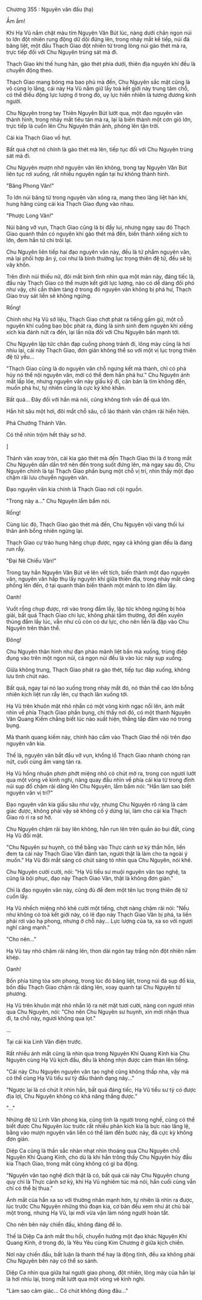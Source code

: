 




Chương 355 : Nguyên văn đấu (hạ)


Ầm ầm!

Khi Hạ Vũ nắm chặt màu tím Nguyên Văn Bút lúc, nàng dưới chân ngọn núi to lớn đột nhiên rung động dữ dội đứng lên, trong nháy mắt kế tiếp, núi đá băng liệt, một đầu Thạch Giao đột nhiên từ trong lòng núi gào thét mà ra, trực tiếp đối với Chu Nguyên trùng sát mà đi.

Thạch Giao khí thế hung hãn, gào thét phía dưới, thiên địa nguyên khí đều là chuyển động theo.

Thạch Giao mang bóng ma bao phủ mà đến, Chu Nguyên sắc mặt cũng là vô cùng lo lắng, cái này Hạ Vũ nắm giữ lấy toà kết giới này trung tâm chỗ, có thể điều động lực lượng ở trong đó, uy lực hiển nhiên là tương đương kinh người.

Chu Nguyên trong tay Thiên Nguyên Bút lướt qua, một đạo nguyên văn thành hình, trong nháy mắt tiêu tán mà ra, lại là biến thành một cơn gió lớn, trực tiếp là cuốn lên Chu Nguyên thân ảnh, phóng lên tận trời.

Cái kia Thạch Giao vồ hụt.

Bất quá chợt nó chính là gào thét mà lên, tiếp tục đối với Chu Nguyên trùng sát mà đi.

Chu Nguyên mượn nhờ nguyên văn lên không, trong tay Nguyên Văn Bút liên tục rơi xuống, rất nhiều nguyên ngấn tại hư không thành hình.

"Băng Phong Văn!"

To lớn núi băng từ trong nguyên văn xông ra, mang theo lăng liệt hàn khí, hung hăng cùng cái kia Thạch Giao đụng vào nhau.

"Phược Long Văn!"

Núi băng vỡ vụn, Thạch Giao cũng là bị đẩy lui, nhưng ngay sau đó Thạch Giao quanh thân có nguyên khí gào thét mà đến, biến thành xiềng xích to lớn, đem hắn tứ chi trói lại.

Chu Nguyên liên tiếp hai đạo nguyên văn này, đều là tứ phẩm nguyên văn, mà lại phối hợp ăn ý, coi như là bình thường lục trọng thiên đệ tử, đều sẽ bị vây khốn.

Trên đỉnh núi thiếu nữ, đôi mắt bình tĩnh nhìn qua một màn này, đáng tiếc là, đầu này Thạch Giao có thể mượn kết giới lực lượng, nào có dễ dàng đối phó như vậy, chỉ cần thâm tàng ở trong đó nguyên văn không bị phá hư, Thạch Giao truy sát liền sẽ không ngừng.

Rống!

Chính như Hạ Vũ sở liệu, Thạch Giao chợt phát ra tiếng gầm gừ, một cỗ nguyên khí cuồng bạo bộc phát ra, đúng là sinh sinh đem nguyên khí xiềng xích kia đánh nứt ra đến, lại lần nữa đối với Chu Nguyên bắn mạnh tới.

Chu Nguyên lập tức chân đạp cuồng phong tránh đi, lông mày cũng là hơi nhíu lại, cái này Thạch Giao, đơn giản không thể so với một vị lục trọng thiên đệ tử yếu...

"Thạch Giao cũng là do nguyên văn chỗ ngưng kết mà thành, chỉ có phá hủy nó thể nội nguyên văn, mới có thể đem hắn phá hư." Chu Nguyên ánh mắt lấp lóe, nhưng nguyên văn này giấu kỹ đi, căn bản là tìm không đến, muốn phá hư, tự nhiên cũng là cực kỳ khó khăn.

Bất quá... Đây đối với hắn mà nói, cũng không tính vấn đề quá lớn.

Hắn hít sâu một hơi, đôi mắt chỗ sâu, cổ lão thánh văn chậm rãi hiển hiện.

Phá Chướng Thánh Văn.

Có thể nhìn trộm hết thảy sơ hở.

]

Thánh văn xoay tròn, cái kia gào thét mà đến Thạch Giao thì là ở trong mắt Chu Nguyên dần dần trở nên đến trong suốt đứng lên, mà ngay sau đó, Chu Nguyên chính là tại Thạch Giao phần bụng một chỗ vị trí, nhìn thấy một đạo chậm rãi lưu chuyển nguyên văn.

Đạo nguyên văn kia chính là Thạch Giao nơi cội nguồn.

"Trong này a..." Chu Nguyên lẩm bẩm nói.

Rống!

Cùng lúc đó, Thạch Giao gào thét mà đến, Chu Nguyên vội vàng thối lui thân ảnh bỗng nhiên ngừng lại.

Thạch Giao cự trảo hung hăng chụp được, ngay cả không gian đều là đang run rẩy.

"Đại Nê Chiểu Văn!"

Trong tay hắn Nguyên Văn Bút vẽ lên vết tích, biến thành một đạo nguyên văn, nguyên văn hấp thụ lấy nguyên khí giữa thiên địa, trong nháy mắt căng phồng lên đến, ở tại quanh thân biến thành một mảnh to lớn đầm lầy.

Oanh!

Vuốt rồng chụp được, rơi vào trong đầm lầy, lập tức không ngừng bị hóa giải, bất quá Thạch Giao chi lực, không phải tầm thường, đợi đến xuyên thủng đầm lầy lúc, vẫn như cũ còn có dư lực, cho nên liền là đập vào Chu Nguyên trên thân thể.

Đông!

Chu Nguyên thân hình như đạn pháo mãnh liệt bắn mà xuống, trùng điệp đụng vào trên một ngọn núi, cả ngọn núi đều là vào lúc này sụp xuống.

Giữa không trung, Thạch Giao phát ra gào thét, tiếp tục đáp xuống, không lưu tình chút nào.

Bất quá, ngay tại nó lao xuống trong nháy mắt đó, nó thân thể cao lớn bỗng nhiên kịch liệt run rẩy lên, cự thạch lăn xuống tới.

Hạ Vũ trên khuôn mặt nhỏ nhắn có một vòng kinh ngạc nổi lên, ánh mắt nhìn về phía Thạch Giao phần bụng, chỉ thấy nơi đó, có một thanh Nguyên Văn Quang Kiếm chẳng biết lúc nào xuất hiện, thẳng tắp đâm vào nó trong bụng.

Mà thanh quang kiếm này, chính hào cắm vào Thạch Giao thể nội trên đạo nguyên văn kia.

Thế là, nguyên văn bắt đầu vỡ vụn, khổng lồ Thạch Giao nhanh chóng rạn nứt, cuối cùng ầm vang tản ra.

Hạ Vũ hồng nhuận phơn phớt miệng nhỏ có chút mở ra, trong con ngươi lướt qua một vòng vẻ kinh nghi, nàng quay đầu nhìn về phía cái kia từ trong đỉnh núi sụp đổ chậm rãi dâng lên Chu Nguyên, lẩm bẩm nói: "Hắn làm sao biết nguyên văn vị trí?"

Đạo nguyên văn kia giấu sâu như vậy, nhưng Chu Nguyên rõ ràng là cảm giác được, không phải vậy sẽ không cố ý dừng lại, làm cho cái kia Thạch Giao rò rỉ ra sơ hở.

Chu Nguyên chậm rãi bay lên không, hắn run lên trên quần áo bụi đất, cùng Hạ Vũ đối mặt.

"Chu Nguyên sư huynh, có thể bằng vào Thực cảnh sơ kỳ thần hồn, liền đem ta cái này Thạch Giao Văn đánh tan, ngươi thật là làm cho ta ngoài ý muốn." Hạ Vũ đôi mắt sáng có chút sáng tỏ nhìn qua Chu Nguyên, nói khẽ.

Chu Nguyên cười cười, nói: "Hạ Vũ tiểu sư muội nguyên văn tạo nghệ, ta cũng là bội phục, đạo này Thạch Giao Văn, thật là không đơn giản."

Chỉ là đạo nguyên văn này, cũng đủ để đem một tên lục trọng thiên đệ tử cuốn lấy.

Hạ Vũ nhếch miệng nhỏ khẽ cười một tiếng, chợt nàng chậm rãi nói: "Nếu như không có toà kết giới này, có lẽ đạo này Thạch Giao Văn bị phá, ta liền phải rơi vào hạ phong, nhưng ở chỗ này... Lực lượng của ta, xa so với ngươi nghĩ càng mạnh."

"Cho nên..."

Hạ Vũ tay nhỏ chậm rãi nâng lên, thon dài ngón tay trắng nõn đột nhiên nắm khép.

Oanh!

Bốn phía từng tòa sơn phong, trong lúc đó băng liệt, trong núi đá sụp đổ kia, bốn đầu Thạch Giao chậm rãi dâng lên, xoay quanh tại Chu Nguyên tứ phương.

Hạ Vũ trên khuôn mặt nhỏ nhắn lộ ra nét mặt tươi cười, nàng con ngươi nhìn qua Chu Nguyên, nói: "Cho nên Chu Nguyên sư huynh, xin mời nhận thua đi, ta chỗ này, ngươi không qua lọt."

...

Tại cái kia Linh Văn điện trước.

Rất nhiều ánh mắt cũng là nhìn qua trong Nguyên Khí Quang Kính kia Chu Nguyên cùng Hạ Vũ kịch đấu, đều là không nhịn được cảm thán lên tiếng.

"Cái này Chu Nguyên nguyên văn tạo nghệ cũng không thấp nha, vậy mà có thể cùng Hạ Vũ tiểu sư tỷ đấu thành dạng này..."

"Ngược lại là có chút ít nhìn hắn, bất quá đáng tiếc, Hạ Vũ tiểu sư tỷ có được địa lợi, Chu Nguyên không có khả năng thắng được."

"..."

Những đệ tử Linh Văn phong kia, cũng tính là người trong nghề, cũng có thể biết được Chu Nguyên lúc trước rất nhiều phản kích kia là bực nào lăng lệ, bằng vào mượn nguyên văn liền có thể làm đến bước này, đã cực kỳ không đơn giản.

Diệp Ca cũng là thần sắc nhàn nhạt nhìn thoáng qua Chu Nguyên chỗ Nguyên Khí Quang Kính, cho dù là khi hắn trông thấy Chu Nguyên hủy đầu kia Thạch Giao, trong mắt cũng không có gì ba động.

"Nguyên văn tạo nghệ đích thật là có, bất quá cái này Chu Nguyên chung quy chỉ là Thực cảnh sơ kỳ, khi Hạ Vũ nghiêm túc mà nói, hắn cuối cùng vẫn chỉ có thể bị thua."

Ánh mắt của hắn xa so với thường nhân mạnh hơn, tự nhiên là nhìn ra được, lúc trước Chu Nguyên những thủ đoạn kia, cơ bản đều xem như át chủ bài một trong, nhưng Hạ Vũ, lại mới vừa vặn làm nóng người hoàn tất.

Cho nên bên này chiến đấu, không đáng để lo.

Thế là Diệp Ca ánh mắt thu hồi, chuyển hướng một đạo khác Nguyên Khí Quang Kính, ở trong đó, là Yêu Yêu cùng Kim Chương ở giữa kịch chiến.

Nơi này chiến đấu, bất luận là thanh thế hay là động tĩnh, đều xa không phải Chu Nguyên bên này có thể so sánh.

Diệp Ca nhìn qua giữa hai người giao phong, đột nhiên, lông mày của hắn lại là hơi nhíu lại, trong mắt lướt qua một vòng vẻ kinh nghi.

"Làm sao cảm giác... Có chút không đúng đâu..."




